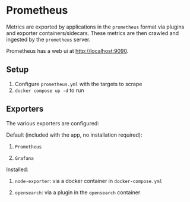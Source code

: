 # Prometheus

Metrics are exported by applications in the `prometheus` format via plugins and exporter containers/sidecars. These metrics are then crawled and ingested by the `prometheus` server.

Prometheus has a web ui at [http://localhost:9090](http://localhost:9090).

## Setup

1. Configure `prometheus.yml` with the targets to scrape
1. `docker compose up -d` to run

## Exporters

The various exporters are configured:

Default (included with the app, no installation required):

1. `Prometheus`

1. `Grafana`

Installed:

1. `node-exporter`: via a docker container in `docker-compose.yml`

1. `opensearch`: via a plugin in the `opensearch` container